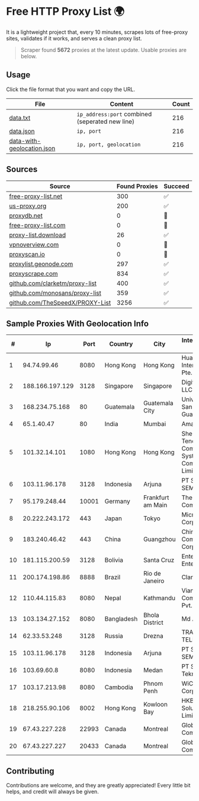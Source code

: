 
# Free HTTP Proxy List 🌍

It is a lightweight project that, every 10 minutes, scrapes lots of free-proxy sites, validates if it works, and serves a clean proxy list.


> Scraper found **5672** proxies at the latest update. Usable proxies are below.

## Usage

Click the file format that you want and copy the URL.


|File|Content|Count|
|----|-------|-----|
|[data.txt](https://raw.githubusercontent.com/themiralay/Proxy-List-World/master/data.txt)|`ip_address:port` combined (seperated new line)|216|
|[data.json](https://raw.githubusercontent.com/themiralay/Proxy-List-World/master/data.json)|`ip, port`|216|
|[data-with-geolocation.json](https://raw.githubusercontent.com/themiralay/Proxy-List-World/master/data-with-geolocation.json)|`ip, port, geolocation`|216|

## Sources

|Source|Found Proxies|Succeed|
|------|-------------|-------|
|[free-proxy-list.net](https://free-proxy-list.net)|300|✅|
|[us-proxy.org](https://www.us-proxy.org)|200|✅|
|[proxydb.net](http://proxydb.net)|0|🚫|
|[free-proxy-list.com](https://free-proxy-list.com/?page=&port=&type%5B%5D=http&type%5B%5D=https&up_time=0&search=Search)|0|🚫|
|[proxy-list.download](https://www.proxy-list.download/HTTP)|26|✅|
|[vpnoverview.com](https://vpnoverview.com/privacy/anonymous-browsing/free-proxy-servers)|0|🚫|
|[proxyscan.io](https://www.proxyscan.io)|0|🚫|
|[proxylist.geonode.com](https://proxylist.geonode.com/api/proxy-list?limit=300&page=1&sort_by=lastChecked&sort_type=desc&protocols=http,https)|297|✅|
|[proxyscrape.com](https://api.proxyscrape.com/v2/?request=displayproxies&protocol=http&timeout=10000&country=all&ssl=all&anonymity=all)|834|✅|
|[github.com/clarketm/proxy-list](https://raw.githubusercontent.com/clarketm/proxy-list/master/proxy-list-raw.txt)|400|✅|
|[github.com/monosans/proxy-list](https://raw.githubusercontent.com/monosans/proxy-list/main/proxies/http.txt)|359|✅|
|[github.com/TheSpeedX/PROXY-List](https://raw.githubusercontent.com/TheSpeedX/PROXY-List/master/http.txt)|3256|✅|


## Sample Proxies With Geolocation Info

|#|Ip|Port|Country|City|Internet Service Provider|
|-|--|----|-------|----|-------------------------|
|1|94.74.99.46|8080|Hong Kong|Hong Kong|Huawei International Pte. LTD|
|2|188.166.197.129|3128|Singapore|Singapore|DigitalOcean, LLC|
|3|168.234.75.168|80|Guatemala|Guatemala City|Universidad de San Carlos de Guatemala|
|4|65.1.40.47|80|India|Mumbai|Amazon.com|
|5|101.32.14.101|1080|Hong Kong|Hong Kong|Shenzhen Tencent Computer Systems Company Limited|
|6|103.11.96.178|3128|Indonesia|Arjuna|PT SKYLINE SEMESTA|
|7|95.179.248.44|10001|Germany|Frankfurt am Main|The Constant Company, LLC|
|8|20.222.243.172|443|Japan|Tokyo|Microsoft Corporation|
|9|183.240.46.42|443|China|Guangzhou|China Mobile Communications Corporation|
|10|181.115.200.59|3128|Bolivia|Santa Cruz|Entel S.A. - EntelNet|
|11|200.174.198.86|8888|Brazil|Rio de Janeiro|Claro S.A|
|12|110.44.115.83|8080|Nepal|Kathmandu|Vianet Communications Pvt. Ltd|
|13|103.134.27.152|8080|Bangladesh|Bhola District|Md Abdur Rouf|
|14|62.33.53.248|3128|Russia|Drezna|TRANS-TELECOM|
|15|103.11.96.178|3128|Indonesia|Arjuna|PT SKYLINE SEMESTA|
|16|103.69.60.8|8080|Indonesia|Medan|PT Sukha Karya Teknologi|
|17|103.17.213.98|8080|Cambodia|Phnom Penh|WiCAM Corporation Ltd|
|18|218.255.90.106|8002|Hong Kong|Kowloon Bay|HKBN Enterprise Solutions HK Limited|
|19|67.43.227.228|22993|Canada|Montreal|GloboTech Communications|
|20|67.43.227.227|20433|Canada|Montreal|GloboTech Communications|



## Contributing

Contributions are welcome, and they are greatly appreciated! Every
little bit helps, and credit will always be given.

